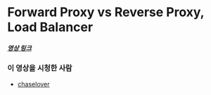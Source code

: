 # Forward Proxy vs Reverse Proxy, Load Balancer

##### [영상 링크](https://youtu.be/YxwYhenZ3BE)

### 이 영상을 시청한 사람

- [chaselover](https://https://github.com/chaselover)
